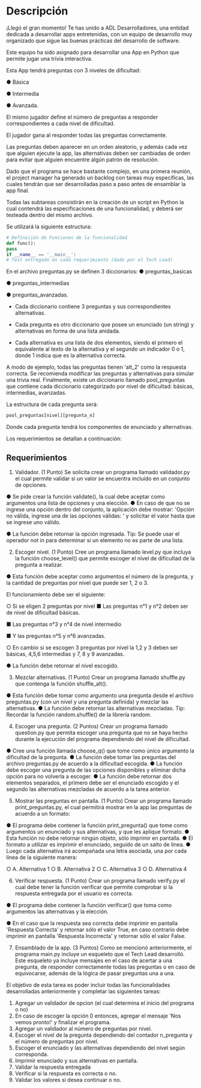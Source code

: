 # Descripción

¡Llegó el gran momento! Te has unido a ADL Desarrolladores, una entidad dedicada a
desarrollar apps entretenidas, con un equipo de desarrollo muy organizado que sigue las
buenas prácticas del desarrollo de software.

Este equipo ha sido asignado para desarrollar una App en Python que permite jugar una trivia
interactiva.

Esta App tendrá preguntas con 3 niveles de dificultad:

● Básica

● Intermedia

● Avanzada.

El mismo jugador define el número de preguntas a responder correspondientes a cada nivel de dificultad.

El jugador gana al responder todas las preguntas correctamente.

Las preguntas deben aparecer en un orden aleatorio, y además cada vez que alguien ejecute
la app, las alternativas deben ser cambiadas de orden para evitar que alguien encuentre algún
patrón de resolución.

Dado que el programa se hace bastante complejo, en una primera reunión, el project manager
ha generado un backlog con tareas muy específicas, las cuales tendrán que ser desarrolladas
paso a paso antes de ensamblar la app final.

Todas las subtareas consistirán en la creación de un script en Python la cual contendrá las
especificaciones de una funcionalidad, y deberá ser testeada dentro del mismo archivo.


Se utilizará la siguiente estructura:
```python
# Definición de Funciones de la funcionalidad
def func():
pass
if __name__ == '__main__':
# Test entregado en cada requerimiento (dado por el Tech Lead)
```

En el archivo preguntas.py se definen 3 diccionarios:
● preguntas_basicas

● preguntas_intermedias

● preguntas_avanzadas.


- Cada diccionario contiene 3 preguntas y sus correspondientes alternativas.


- Cada pregunta es otro diccionario que posee un enunciado (un string) y alternativas
en forma de una lista anidada.

- Cada alternativa es una lista de dos elementos, siendo el primero el equivalente al
texto de la alternativa y el segundo un indicador 0 o 1, donde 1 indica que es la
alternativa correcta.


A modo de ejemplo, todas las preguntas tienen 'alt_2' como la respuesta correcta.
Se recomienda modificar las preguntas y alternativas para simular una trivia real.
Finalmente, existe un diccionario llamado pool_preguntas que contiene cada diccionario
categorizado por nivel de dificultad: básicas, intermedias, avanzadas.

La estructura de cada pregunta será:
```python
pool_preguntas[nivel][pregunta_n]
```

Donde cada pregunta tendrá los componentes de enunciado y alternativas.

Los requerimientos se detallan a continuación:

## Requerimientos


1. Validador. (1 Punto)
Se solicita crear un programa llamado validador.py el cual permite validar si un valor se
encuentra incluido en un conjunto de opciones.


● Se pide crear la función validate(), la cual debe aceptar como argumentos una lista
de opciones y una elección.
● En caso de que no se ingrese una opción dentro del conjunto, la aplicación debe
mostrar: 'Opción no válida, ingrese una de las opciones válidas: ' y
solicitar el valor hasta que se ingrese uno válido.


● La función debe retornar la opción ingresada.
Tip: Se puede usar el operador not in para determinar si un elemento no es parte de
una lista.


2. Escoger nivel. (1 Punto)
Cree un programa llamado level.py que incluya la función choose_level() que permite
escoger el nivel de dificultad de la pregunta a realizar.

● Esta función debe aceptar como argumentos el número de la pregunta, y la cantidad
de preguntas por nivel que puede ser 1, 2 o 3.

El funcionamiento debe ser el siguiente:


○ Si se eligen 2 preguntas por nivel
■ Las preguntas n°1 y n°2 deben ser de nivel de dificultad básicas.

■ Las preguntas n°3 y n°4 de nivel intermedio

■ Y las preguntas n°5 y n°6 avanzadas.


○ En cambio si se escogen 3 preguntas por nivel la 1,2 y 3 deben ser básicas,
4,5,6 intermedias y 7, 8 y 9 avanzadas.

● La función debe retornar el nivel escogido.


3. Mezclar alternativas. (1 Punto)
Crear un programa llamado shuffle.py que contenga la función shuffle_alt().


● Esta función debe tomar como argumento una pregunta desde el archivo
preguntas.py (con un nivel y una pregunta definida) y mezclar las alternativas.
● La función debe retornar las alternativas mezcladas.
Tip: Recordar la función random.shuffle() de la librería random.


4. Escoger una pregunta. (2 Puntos)
Crear un programa llamado question.py que permita escoger una pregunta que no se haya
hecho durante la ejecución del programa dependiendo del nivel de dificultad.


● Cree una función llamada choose_q() que tome como único argumento la dificultad
de la pregunta.
● La función debe tomar las preguntas del archivo preguntas.py de acuerdo a la
dificultad escogida.
● La función debe escoger una pregunta de las opciones disponibles y eliminar dicha
opción para no volverla a escoger.
● La función debe retornar dos elementos separados, el primero debe ser el enunciado
escogido y el segundo las alternativas mezcladas de acuerdo a la tarea anterior.


5. Mostrar las preguntas en pantalla. (1 Punto)
Crear un programa llamado print_preguntas.py, el cual permitirá mostrar en la app las
preguntas de acuerdo a un formato:


● El programa debe contener la función print_pregunta() que tome como
argumentos un enunciado y sus alternativas, y que les aplique formato.
● Esta función no debe retornar ningún objeto, sólo imprimir en pantalla.
● El formato a utilizar es imprimir el enunciado, seguido de un salto de línea.
● Luego cada alternativa irá acompañada una letra asociada, una por cada línea de la
siguiente manera:


○ A. Alternativa 1
○ B. Alternativa 2
○ C. Alternativa 3
○ D. Alternativa 4


6. Verificar respuesta. (1 Punto)
Crear un programa llamado verify.py el cual debe tener la función verificar que permite
comprobar si la respuesta entregada por el usuario es correcta.


● El programa debe contener la función verificar() que toma como argumentos las
alternativas y la elección.

● En el caso que la respuesta sea correcta debe imprimir en pantalla 'Respuesta
Correcta' y retornar sólo el valor True, en caso contrario debe imprimir en pantalla
'Respuesta Incorrecta' y retornar sólo el valor False.


7. Ensamblado de la app. (3 Puntos)
Como se mencionó anteriormente, el programa main.py incluye un esqueleto que el Tech
Lead desarrolló. Este esqueleto ya incluye mensajes en el caso de acertar a una pregunta, de
responder correctamente todas las preguntas o en caso de equivocarse, además de la lógica
de pasar preguntas una a una.


El objetivo de esta tarea es poder incluir todas las funcionalidades desarrolladas
anteriormente y completar las siguientes tareas:


1. Agregar un validador de opcion (el cual determina el inicio del programa o no)
2. En caso de escoger la opción 0 entonces, agregar el mensaje 'Nos vemos pronto!'
y finalizar el programa.
3. Agregar un validador al número de preguntas por nivel.
4. Escoger el nivel de la pregunta dependiendo del contador n_pregunta y el número de
preguntas por nivel.
5. Escoger el enunciado y las alternativas dependiendo del nivel según corresponda.
6. Imprimir enunciado y sus alternativas en pantalla.
7. Validar la respuesta entregada
8. Verificar si la respuesta es correcta o no.
9. Validar los valores si desea continuar o no.